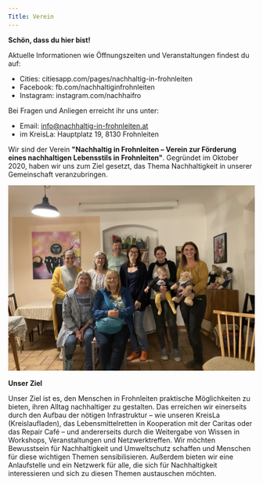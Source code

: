 ```yaml
---
Title: Verein
---
```


**Schön, dass du hier bist!**

Aktuelle Informationen wie Öffnungszeiten und Veranstaltungen findest du auf:
* Cities: citiesapp.com/pages/nachhaltig-in-frohnleiten
* Facebook: fb.com/nachhaltiginfrohnleiten
* Instagram: instagram.com/nachhaifro

Bei Fragen und Anliegen erreicht ihr uns unter:
* Email: info@nachhaltig-in-frohnleiten.at
* im KreisLa: Hauptplatz 19, 8130 Frohnleiten

Wir sind der Verein **"Nachhaltig in Frohnleiten – Verein zur Förderung eines nachhaltigen Lebensstils in Frohnleiten"**. Gegründet im Oktober 2020, haben wir uns zum Ziel gesetzt, das Thema Nachhaltigkeit in unserer Gemeinschaft veranzubringen.

<img src="assets/Teekanne_Gruppenbild.jpg" alt="drawing" width="600"/>


**Unser Ziel**

Unser Ziel ist es, den Menschen in Frohnleiten praktische Möglichkeiten zu bieten, ihren Alltag nachhaltiger zu gestalten. Das erreichen wir einerseits durch den Aufbau der nötigen Infrastruktur – wie unseren KreisLa (Kreislaufladen), das Lebensmittelretten in Kooperation mit der Caritas oder das Repair Café – und andererseits durch die Weitergabe von Wissen in Workshops, Veranstaltungen und Netzwerktreffen.
Wir möchten Bewusstsein für Nachhaltigkeit und Umweltschutz schaffen und Menschen für diese wichtigen Themen sensibilisieren. Außerdem bieten wir eine Anlaufstelle und ein Netzwerk für alle, die sich für Nachhaltigkeit interessieren und sich zu diesen Themen austauschen möchten.
